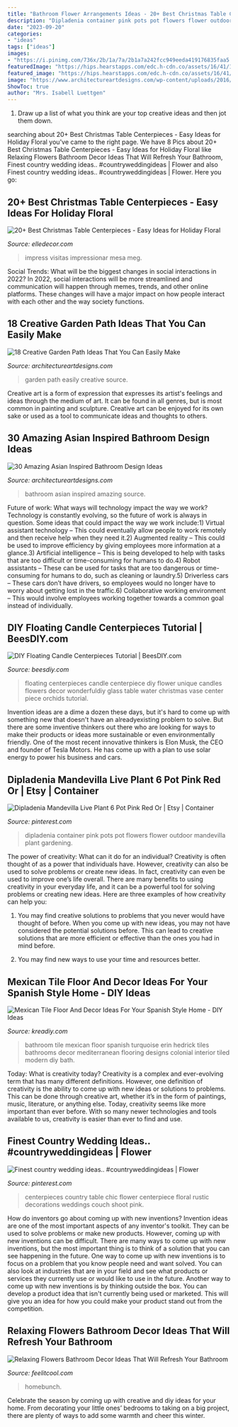 ```yaml
---
title: "Bathroom Flower Arrangements Ideas - 20+ Best Christmas Table Centerpieces"
description: "Dipladenia container pink pots pot flowers flower outdoor mandevilla plant gardening"
date: "2023-09-20"
categories:
- "ideas"
tags: ["ideas"]
images:
- "https://i.pinimg.com/736x/2b/1a/7a/2b1a7a242fcc949eeda419176835faa5.jpg"
featuredImage: "https://hips.hearstapps.com/edc.h-cdn.co/assets/16/41/1024x1539/christmas-centerpiece-jenna-lam.jpeg?resize=480:*"
featured_image: "https://hips.hearstapps.com/edc.h-cdn.co/assets/16/41/1024x1539/christmas-centerpiece-jenna-lam.jpeg?resize=480:*"
image: "https://www.architectureartdesigns.com/wp-content/uploads/2016/05/2-25.jpg"
ShowToc: true
author: "Mrs. Isabell Luettgen"
---
```



1. Draw up a list of what you think are your top creative ideas and then jot them down.

	

		
searching about 20+ Best Christmas Table Centerpieces - Easy Ideas for Holiday Floral you've came to the right page. We have 8 Pics about 20+ Best Christmas Table Centerpieces - Easy Ideas for Holiday Floral like Relaxing Flowers Bathroom Decor Ideas That Will Refresh Your Bathroom, Finest country wedding ideas.. #countryweddingideas | Flower and also Finest country wedding ideas.. #countryweddingideas | Flower. Here you go:
		
    
## 20+ Best Christmas Table Centerpieces - Easy Ideas For Holiday Floral

<img loading=lazy src="https://hips.hearstapps.com/edc.h-cdn.co/assets/16/41/1024x1539/christmas-centerpiece-jenna-lam.jpeg?resize=480:*" onerror="this.onerror=null;this.src='https://tse3.mm.bing.net/th?id=OIP.Y77rp2bjxNunKYRsjpL9AwHaLH&amp;pid=15.1';" alt="20+ Best Christmas Table Centerpieces - Easy Ideas for Holiday Floral">

_Source: elledecor.com_

>impress visitas impressionar mesa meg. 

	

Social Trends: What will be the biggest changes in social interactions in 2022?
In 2022, social interactions will be more streamlined and communication will happen through memes, trends, and other online platforms. These changes will have a major impact on how people interact with each other and the way society functions.

    
## 18 Creative Garden Path Ideas That You Can Easily Make

<img loading=lazy src="https://www.architectureartdesigns.com/wp-content/uploads/2016/05/2-25.jpg" onerror="this.onerror=null;this.src='https://tse2.mm.bing.net/th?id=OIP.JMA0TBiPiulqPVyS75_rawHaLI&amp;pid=15.1';" alt="18 Creative Garden Path Ideas That You Can Easily Make">

_Source: architectureartdesigns.com_

>garden path easily creative source. 

	

Creative art is a form of expression that expresses its artist's feelings and ideas through the medium of art. It can be found in all genres, but is most common in painting and sculpture. Creative art can be enjoyed for its own sake or used as a tool to communicate ideas and thoughts to others.

    
## 30 Amazing Asian Inspired Bathroom Design Ideas

<img loading=lazy src="https://www.architectureartdesigns.com/wp-content/uploads/2013/08/1323-630x580.jpg" onerror="this.onerror=null;this.src='https://tse1.mm.bing.net/th?id=OIP.jg907BDULk39GCyOotT-pQHaG0&amp;pid=15.1';" alt="30 Amazing Asian Inspired Bathroom Design Ideas">

_Source: architectureartdesigns.com_

>bathroom asian inspired amazing source. 

	

Future of work: What ways will technology impact the way we work?
Technology is constantly evolving, so the future of work is always in question. Some ideas that could impact the way we work include:1) Virtual assistant technology – This could eventually allow people to work remotely and then receive help when they need it.2) Augmented reality – This could be used to improve efficiency by giving employees more information at a glance.3) Artificial intelligence – This is being developed to help with tasks that are too difficult or time-consuming for humans to do.4) Robot assistants – These can be used for tasks that are too dangerous or time- consuming for humans to do, such as cleaning or laundry.5) Driverless cars – These cars don’t have drivers, so employees would no longer have to worry about getting lost in the traffic.6) Collaborative working environment – This would involve employees working together towards a common goal instead of individually.

    
## DIY Floating Candle Centerpieces Tutorial | BeesDIY.com

<img loading=lazy src="http://www.beesdiy.com/wp-content/uploads/2015/10/DIY-Floating-Candle-Centerpiece-tutorial9.jpg" onerror="this.onerror=null;this.src='https://tse3.mm.bing.net/th?id=OIP.w71wui1ns1t2T93FwyAauwHaJ4&amp;pid=15.1';" alt="DIY Floating Candle Centerpieces Tutorial | BeesDIY.com">

_Source: beesdiy.com_

>floating centerpieces candle centerpiece diy flower unique candles flowers decor wonderfuldiy glass table water christmas vase center piece orchids tutorial. 

	

Invention ideas are a dime a dozen these days, but it's hard to come up with something new that doesn't have an alreadyexisting problem to solve. But there are some inventive thinkers out there who are looking for ways to make their products or ideas more sustainable or even environmentally friendly. One of the most recent innovative thinkers is Elon Musk, the CEO and founder of Tesla Motors. He has come up with a plan to use solar energy to power his business and cars.

    
## Dipladenia Mandevilla Live Plant 6 Pot Pink Red Or | Etsy | Container

<img loading=lazy src="https://i.pinimg.com/736x/2b/1a/7a/2b1a7a242fcc949eeda419176835faa5.jpg" onerror="this.onerror=null;this.src='https://tse2.mm.bing.net/th?id=OIP.V166xzpmVapRzIZMHWA74gHaKN&amp;pid=15.1';" alt="Dipladenia Mandevilla Live Plant 6 Pot Pink Red Or | Etsy | Container">

_Source: pinterest.com_

>dipladenia container pink pots pot flowers flower outdoor mandevilla plant gardening. 

	

The power of creativity: What can it do for an individual?
Creativity is often thought of as a power that individuals have. However, creativity can also be used to solve problems or create new ideas. In fact, creativity can even be used to improve one’s life overall. There are many benefits to using creativity in your everyday life, and it can be a powerful tool for solving problems or creating new ideas. Here are three examples of how creativity can help you: 
1) You may find creative solutions to problems that you never would have thought of before. When you come up with new ideas, you may not have considered the potential solutions before. This can lead to creative solutions that are more efficient or effective than the ones you had in mind before. 

2) You may find new ways to use your time and resources better.

    
## Mexican Tile Floor And Decor Ideas For Your Spanish Style Home - DIY Ideas

<img loading=lazy src="https://kreadiy.com/wp-content/uploads/2017/01/Mexican-tile-floor-6.jpg" onerror="this.onerror=null;this.src='https://tse4.mm.bing.net/th?id=OIP.vWRUeCRv7hKxjB2Mr6LRUQHaLH&amp;pid=15.1';" alt="Mexican Tile Floor And Decor Ideas For Your Spanish Style Home - DIY Ideas">

_Source: kreadiy.com_

>bathroom tile mexican floor spanish turquoise erin hedrick tiles bathrooms decor mediterranean flooring designs colonial interior tiled modern diy bath. 

	

Today: What is creativity today?
Creativity is a complex and ever-evolving term that has many different definitions. However, one definition of creativity is the ability to come up with new ideas or solutions to problems. This can be done through creative art, whether it’s in the form of paintings, music, literature, or anything else. Today, creativity seems like more important than ever before. With so many newer technologies and tools available to us, creativity is easier than ever to find and use.

    
## Finest Country Wedding Ideas.. #countryweddingideas | Flower

<img loading=lazy src="https://i.pinimg.com/736x/e5/0f/f0/e50ff091ae7098fc4c6244c9e5d1e529.jpg" onerror="this.onerror=null;this.src='https://tse4.mm.bing.net/th?id=OIP.W0tqpZVet8IWdxhy1Hn6NQHaLF&amp;pid=15.1';" alt="Finest country wedding ideas.. #countryweddingideas | Flower">

_Source: pinterest.com_

>centerpieces country table chic flower centerpiece floral rustic decorations weddings couch shoot pink. 

	

How do inventors go about coming up with new inventions?
Invention ideas are one of the most important aspects of any inventor's toolkit. They can be used to solve problems or make new products. However, coming up with new inventions can be difficult. There are many ways to come up with new inventions, but the most important thing is to think of a solution that you can see happening in the future.
One way to come up with new inventions is to focus on a problem that you know people need and want solved. You can also look at industries that are in your field and see what products or services they currently use or would like to use in the future. Another way to come up with new inventions is by thinking outside the box. You can develop a product idea that isn't currently being used or marketed. This will give you an idea for how you could make your product stand out from the competition.

    
## Relaxing Flowers Bathroom Decor Ideas That Will Refresh Your Bathroom

<img loading=lazy src="https://feelitcool.com/wp-content/uploads/2015/12/brilliant-flower-decor-ideas.jpg" onerror="this.onerror=null;this.src='https://tse4.mm.bing.net/th?id=OIP.r6dijYKZ_m5kAezZeBTePgHaLO&amp;pid=15.1';" alt="Relaxing Flowers Bathroom Decor Ideas That Will Refresh Your Bathroom">

_Source: feelitcool.com_

>homebunch. 

	

Celebrate the season by coming up with creative and diy ideas for your home. From decorating your little ones’ bedrooms to taking on a big project, there are plenty of ways to add some warmth and cheer this winter.

